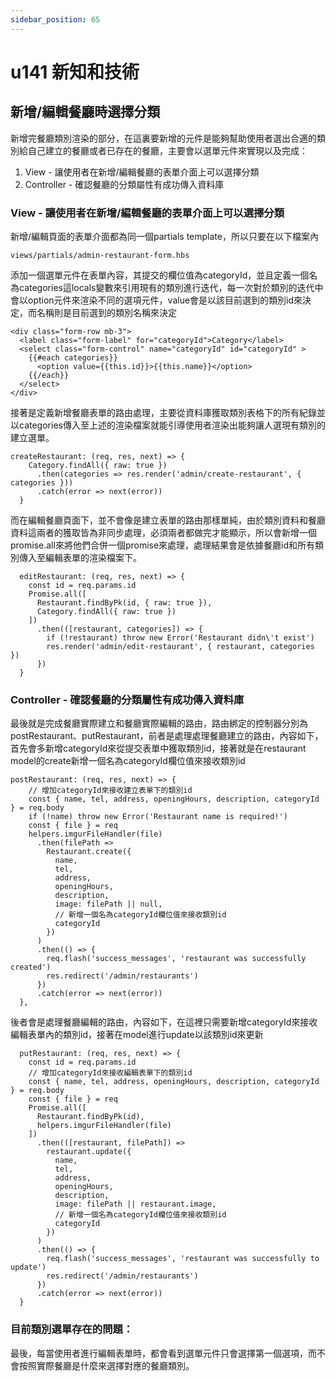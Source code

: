 ```yaml
---
sidebar_position: 65
---
```


# u141 新知和技術

## 新增/編輯餐廳時選擇分類
新增完餐廳類別渲染的部分，在這裏要新增的元件是能夠幫助使用者選出合適的類別給自己建立的餐廳或者已存在的餐廳，主要會以選單元件來實現以及完成：
1. View - 讓使用者在新增/編輯餐廳的表單介面上可以選擇分類
2. Controller - 確認餐廳的分類屬性有成功傳入資料庫


### View - 讓使用者在新增/編輯餐廳的表單介面上可以選擇分類

新增/編輯頁面的表單介面都為同一個partials template，所以只要在以下檔案內
```
views/partials/admin-restaurant-form.hbs
```

添加一個選單元件在表單內容，其提交的欄位值為categoryId，並且定義一個名為categories這locals變數來引用現有的類別進行迭代，每一次對於類別的迭代中會以option元件來渲染不同的選項元件，value會是以該目前選到的類別id來決定，而名稱則是目前選到的類別名稱來決定
```
<div class="form-row mb-3">
  <label class="form-label" for="categoryId">Category</label>
  <select class="form-control" name="categoryId" id="categoryId" >
    {{#each categories}}
      <option value={{this.id}}>{{this.name}}</option>
    {{/each}}
  </select>
</div>
```

接著是定義新增餐廳表單的路由處理，主要從資料庫獲取類別表格下的所有紀錄並以categories傳入至上述的渲染檔案就能引導使用者渲染出能夠讓人選現有類別的建立選單。
```
createRestaurant: (req, res, next) => {
    Category.findAll({ raw: true })
      .then(categories => res.render('admin/create-restaurant', { categories }))
      .catch(error => next(error))
  }
```


而在編輯餐廳頁面下，並不會像是建立表單的路由那樣單純，由於類別資料和餐廳資料這兩者的獲取皆為非同步處理，必須兩者都做完才能顯示，所以會新增一個promise.all來將他們合併一個promise來處理，處理結果會是依據餐廳id和所有類別傳入至編輯表單的渲染檔案下。
```
  editRestaurant: (req, res, next) => {
    const id = req.params.id
    Promise.all([
      Restaurant.findByPk(id, { raw: true }),
      Category.findAll({ raw: true })
    ])
      .then(([restaurant, categories]) => {
        if (!restaurant) throw new Error('Restaurant didn\'t exist')
        res.render('admin/edit-restaurant', { restaurant, categories })
      })
  }
```

### Controller - 確認餐廳的分類屬性有成功傳入資料庫
最後就是完成餐廳實際建立和餐廳實際編輯的路由，路由綁定的控制器分別為postRestaurant、putRestaurant，前者是處理處理餐廳建立的路由，內容如下，首先會多新增categoryId來從提交表單中獲取類別id，接著就是在restaurant model的create新增一個名為categoryId欄位值來接收類別id
```
postRestaurant: (req, res, next) => {
    // 增加categoryId來接收建立表單下的類別id
    const { name, tel, address, openingHours, description, categoryId } = req.body
    if (!name) throw new Error('Restaurant name is required!')
    const { file } = req
    helpers.imgurFileHandler(file)
      .then(filePath =>
        Restaurant.create({
          name,
          tel,
          address,
          openingHours,
          description,
          image: filePath || null,
          // 新增一個名為categoryId欄位值來接收類別id
          categoryId
        })
      )
      .then(() => {
        req.flash('success_messages', 'restaurant was successfully created')
        res.redirect('/admin/restaurants')
      })
      .catch(error => next(error))
  },
```


後者會是處理餐廳編輯的路由，內容如下，在這裡只需要新增categoryId來接收編輯表單內的類別id，接著在model進行update以該類別id來更新

```
  putRestaurant: (req, res, next) => {
    const id = req.params.id
    // 增加categoryId來接收編輯表單下的類別id
    const { name, tel, address, openingHours, description, categoryId } = req.body
    const { file } = req
    Promise.all([
      Restaurant.findByPk(id),
      helpers.imgurFileHandler(file)
    ])
      .then(([restaurant, filePath]) =>
        restaurant.update({
          name,
          tel,
          address,
          openingHours,
          description,
          image: filePath || restaurant.image,
          // 新增一個名為categoryId欄位值來接收類別id
          categoryId
        })
      )
      .then(() => {
        req.flash('success_messages', 'restaurant was successfully to update')
        res.redirect('/admin/restaurants')
      })
      .catch(error => next(error))
  }
```

### 目前類別選單存在的問題：
最後，每當使用者進行編輯表單時，都會看到選單元件只會選擇第一個選項，而不會按照實際餐廳是什麼來選擇對應的餐廳類別。